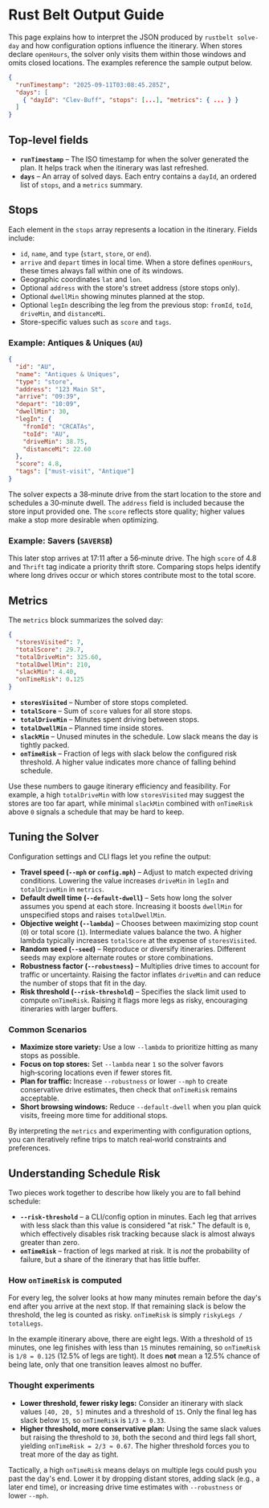 # Rust Belt Output Guide

This page explains how to interpret the JSON produced by `rustbelt solve-day` and how configuration options influence the itinerary. When stores declare `openHours`, the solver only visits them within those windows and omits closed locations. The examples reference the sample output below.

```json
{
  "runTimestamp": "2025-09-11T03:08:45.285Z",
  "days": [
    { "dayId": "Clev-Buff", "stops": [...], "metrics": { ... } }
  ]
}
```

## Top-level fields

- **`runTimestamp`** – The ISO timestamp for when the solver generated the plan. It helps track when the itinerary was last refreshed.
- **`days`** – An array of solved days. Each entry contains a `dayId`, an ordered list of `stops`, and a `metrics` summary.

## Stops

Each element in the `stops` array represents a location in the itinerary. Fields include:

- `id`, `name`, and `type` (`start`, `store`, or `end`).
- `arrive` and `depart` times in local time. When a store defines `openHours`, these times always fall within one of its windows.
- Geographic coordinates `lat` and `lon`.
- Optional `address` with the store's street address (store stops only).
- Optional `dwellMin` showing minutes planned at the stop.
- Optional `legIn` describing the leg from the previous stop: `fromId`, `toId`, `driveMin`, and `distanceMi`.
- Store-specific values such as `score` and `tags`.

### Example: Antiques & Uniques (`AU`)

```json
{
  "id": "AU",
  "name": "Antiques & Uniques",
  "type": "store",
  "address": "123 Main St",
  "arrive": "09:39",
  "depart": "10:09",
  "dwellMin": 30,
  "legIn": {
    "fromId": "CRCATAs",
    "toId": "AU",
    "driveMin": 38.75,
    "distanceMi": 22.60
  },
  "score": 4.8,
  "tags": ["must-visit", "Antique"]
}
```
The solver expects a 38‑minute drive from the start location to the store and schedules a 30‑minute dwell. The `address` field is included because the store input provided one. The `score` reflects store quality; higher values make a stop more desirable when optimizing.

### Example: Savers (`SAVERSB`)

This later stop arrives at 17:11 after a 56‑minute drive. The high `score` of 4.8 and `Thrift` tag indicate a priority thrift store. Comparing stops helps identify where long drives occur or which stores contribute most to the total score.

## Metrics

The `metrics` block summarizes the solved day:

```json
{
  "storesVisited": 7,
  "totalScore": 29.7,
  "totalDriveMin": 325.60,
  "totalDwellMin": 210,
  "slackMin": 4.40,
  "onTimeRisk": 0.125
}
```

- **`storesVisited`** – Number of store stops completed.
- **`totalScore`** – Sum of `score` values for all store stops.
- **`totalDriveMin`** – Minutes spent driving between stops.
- **`totalDwellMin`** – Planned time inside stores.
- **`slackMin`** – Unused minutes in the schedule. Low slack means the day is tightly packed.
- **`onTimeRisk`** – Fraction of legs with slack below the configured risk threshold. A higher value indicates more chance of falling behind schedule.

Use these numbers to gauge itinerary efficiency and feasibility. For example, a high `totalDriveMin` with low `storesVisited` may suggest the stores are too far apart, while minimal `slackMin` combined with `onTimeRisk` above `0` signals a schedule that may be hard to keep.

## Tuning the Solver

Configuration settings and CLI flags let you refine the output:

- **Travel speed (`--mph` or `config.mph`)** – Adjust to match expected driving conditions. Lowering the value increases `driveMin` in `legIn` and `totalDriveMin` in `metrics`.
- **Default dwell time (`--default-dwell`)** – Sets how long the solver assumes you spend at each store. Increasing it boosts `dwellMin` for unspecified stops and raises `totalDwellMin`.
- **Objective weight (`--lambda`)** – Chooses between maximizing stop count (`0`) or total score (`1`). Intermediate values balance the two. A higher lambda typically increases `totalScore` at the expense of `storesVisited`.
- **Random seed (`--seed`)** – Reproduce or diversify itineraries. Different seeds may explore alternate routes or store combinations.
- **Robustness factor (`--robustness`)** – Multiplies drive times to account for traffic or uncertainty. Raising the factor inflates `driveMin` and can reduce the number of stops that fit in the day.
- **Risk threshold (`--risk-threshold`)** – Specifies the slack limit used to compute `onTimeRisk`. Raising it flags more legs as risky, encouraging itineraries with larger buffers.

### Common Scenarios

- **Maximize store variety:** Use a low `--lambda` to prioritize hitting as many stops as possible.
- **Focus on top stores:** Set `--lambda` near `1` so the solver favors high‑scoring locations even if fewer stores fit.
- **Plan for traffic:** Increase `--robustness` or lower `--mph` to create conservative drive estimates, then check that `onTimeRisk` remains acceptable.
- **Short browsing windows:** Reduce `--default-dwell` when you plan quick visits, freeing more time for additional stops.

By interpreting the `metrics` and experimenting with configuration options, you can iteratively refine trips to match real‑world constraints and preferences.

## Understanding Schedule Risk

Two pieces work together to describe how likely you are to fall behind schedule:

- **`--risk-threshold`** – a CLI/config option in minutes. Each leg that arrives with less slack than this value is considered "at risk." The default is `0`, which effectively disables risk tracking because slack is almost always greater than zero.
- **`onTimeRisk`** – fraction of legs marked at risk. It is *not* the probability of failure, but a share of the itinerary that has little buffer.

### How `onTimeRisk` is computed

For every leg, the solver looks at how many minutes remain before the day's end after you arrive at the next stop. If that remaining slack is below the threshold, the leg is counted as risky. `onTimeRisk` is simply `riskyLegs / totalLegs`.

In the example itinerary above, there are eight legs. With a threshold of `15` minutes, one leg finishes with less than `15` minutes remaining, so `onTimeRisk` is `1/8 = 0.125` (12.5% of legs are tight). It does **not** mean a 12.5% chance of being late, only that one transition leaves almost no buffer.

### Thought experiments

- **Lower threshold, fewer risky legs:** Consider an itinerary with slack values `[40, 20, 5]` minutes and a threshold of `15`. Only the final leg has slack below `15`, so `onTimeRisk` is `1/3 ≈ 0.33`.
- **Higher threshold, more conservative plan:** Using the same slack values but raising the threshold to `30`, both the second and third legs fall short, yielding `onTimeRisk = 2/3 ≈ 0.67`. The higher threshold forces you to treat more of the day as tight.

Tactically, a high `onTimeRisk` means delays on multiple legs could push you past the day's end. Lower it by dropping distant stores, adding slack (e.g., a later end time), or increasing drive time estimates with `--robustness` or lower `--mph`.
